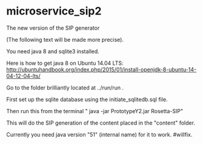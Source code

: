 # microservice_sip2
The new version of the SIP generator

(The following text will be made more precise).

You need java 8 and sqlite3 installed.

Here is how to get java 8 on Ubuntu 14.04 LTS: http://ubuntuhandbook.org/index.php/2015/01/install-openjdk-8-ubuntu-14-04-12-04-lts/

Go to the folder brilliantly located at ../run/run .

First set up the sqlite database using the initiate_sqlitedb.sql file.

Then run this from the terminal " java -jar PrototypeY2.jar Rosetta-SIP"

This will do the SIP generation of the content placed in the "content" folder.

Currently you need java version "51" (internal name) for it to work. #willfix.
